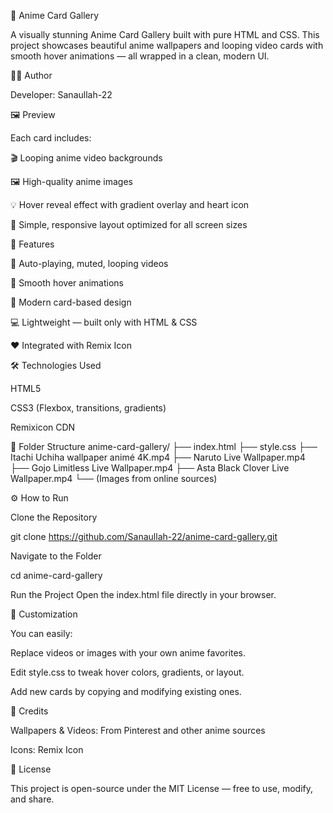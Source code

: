 🎴 Anime Card Gallery

A visually stunning Anime Card Gallery built with pure HTML and CSS.
This project showcases beautiful anime wallpapers and looping video cards with smooth hover animations — all wrapped in a clean, modern UI.

🧑‍💻 Author

Developer: Sanaullah-22

🖼️ Preview

Each card includes:

🎬 Looping anime video backgrounds

🖼️ High-quality anime images

💡 Hover reveal effect with gradient overlay and heart icon

🖤 Simple, responsive layout optimized for all screen sizes

🚀 Features

🔁 Auto-playing, muted, looping videos

💫 Smooth hover animations

🎨 Modern card-based design

💻 Lightweight — built only with HTML & CSS

❤️ Integrated with Remix Icon

🛠️ Technologies Used

HTML5

CSS3 (Flexbox, transitions, gradients)

Remixicon CDN

📂 Folder Structure
anime-card-gallery/
├── index.html
├── style.css
├── Itachi Uchiha wallpaper animé 4K.mp4
├── Naruto Live Wallpaper.mp4
├── Gojo Limitless Live Wallpaper.mp4
├── Asta Black Clover Live Wallpaper.mp4
└── (Images from online sources)

⚙️ How to Run

Clone the Repository

git clone https://github.com/Sanaullah-22/anime-card-gallery.git


Navigate to the Folder

cd anime-card-gallery


Run the Project
Open the index.html file directly in your browser.

🧩 Customization

You can easily:

Replace videos or images with your own anime favorites.

Edit style.css to tweak hover colors, gradients, or layout.

Add new cards by copying and modifying existing ones.

💖 Credits

Wallpapers & Videos: From Pinterest and other anime sources

Icons: Remix Icon

📜 License

This project is open-source under the MIT License — free to use, modify, and share.
